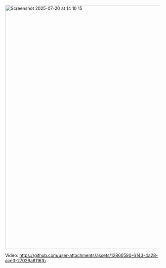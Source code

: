 
<img width="562" height="787" alt="Screenshot 2025-07-20 at 14 10 15" src="https://github.com/user-attachments/assets/8c921806-36ad-4b81-b9ea-f28a8dabf479" />


Video:
https://github.com/user-attachments/assets/12860590-6143-4a28-ace3-27029a8116fb

